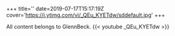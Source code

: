 +++
title=''
date=2019-07-17T15:17:19Z
cover='https://i.ytimg.com/vi/_QEu_KYETdw/sddefault.jpg'
+++

All content belongs to GlennBeck.
{{< youtube _QEu_KYETdw >}}
